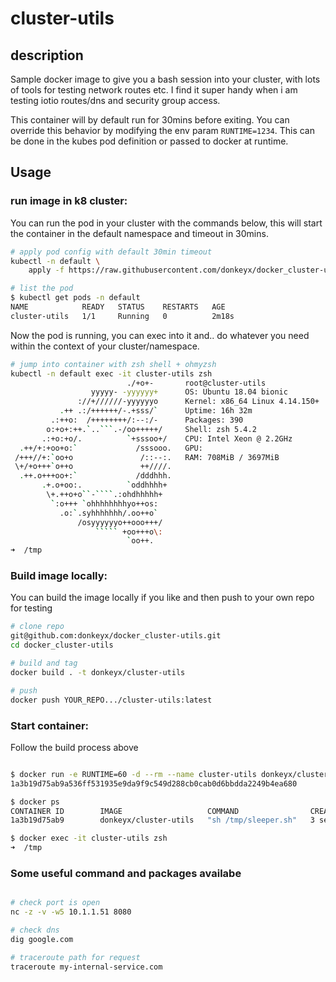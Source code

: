 # cluster-utils

## description

Sample docker image to give you a bash session into your cluster, with lots of tools for testing
network routes etc. I find it super handy when i am testing iotio routes/dns and security group
access.

This container will by default run for 30mins before exiting. You can override this behavior
by modifying the env param ```RUNTIME=1234```. This can be done in the kubes pod definition or
passed to docker at runtime.

## Usage

### run image in k8 cluster:

You can run the pod in your cluster with the commands below, this will start the container
in the default namespace and timeout in 30mins.
```bash
# apply pod config with default 30min timeout
kubectl -n default \
    apply -f https://raw.githubusercontent.com/donkeyx/docker_cluster-utils/master/k8s-cluter-utils.yml

# list the pod
$ kubectl get pods -n default
NAME            READY   STATUS    RESTARTS   AGE
cluster-utils   1/1     Running   0          2m18s
```

Now the pod is running, you can exec into it and.. do whatever you need within the context of
your cluster/namespace.
```bash
# jump into container with zsh shell + ohmyzsh
kubectl -n default exec -it cluster-utils zsh
                          ./+o+-       root@cluster-utils
                  yyyyy- -yyyyyy+      OS: Ubuntu 18.04 bionic
               ://+//////-yyyyyyo      Kernel: x86_64 Linux 4.14.150+
           .++ .:/++++++/-.+sss/`      Uptime: 16h 32m
         .:++o:  /++++++++/:--:/-      Packages: 390
        o:+o+:++.`..```.-/oo+++++/     Shell: zsh 5.4.2
       .:+o:+o/.          `+sssoo+/    CPU: Intel Xeon @ 2.2GHz
  .++/+:+oo+o:`             /sssooo.   GPU:
 /+++//+:`oo+o               /::--:.   RAM: 708MiB / 3697MiB
 \+/+o+++`o++o               ++////.
  .++.o+++oo+:`             /dddhhh.
       .+.o+oo:.          `oddhhhh+
        \+.++o+o``-````.:ohdhhhhh+
         `:o+++ `ohhhhhhhhyo++os:
           .o:`.syhhhhhhh/.oo++o`
               /osyyyyyyo++ooo+++/
                   ````` +oo+++o\:
                          `oo++.
➜  /tmp
```


### Build image locally:

You can build the image locally if you like and then push to your own repo for testing

```bash
# clone repo
git@github.com:donkeyx/docker_cluster-utils.git
cd docker_cluster-utils

# build and tag
docker build . -t donkeyx/cluster-utils

# push
docker push YOUR_REPO.../cluster-utils:latest
```

### Start container:

Follow the build process above
```bash

$ docker run -e RUNTIME=60 -d --rm --name cluster-utils donkeyx/cluster-utils
1a3b19d75ab9a536ff531935e9da9f9c549d288cb0cab0d6bbdda2249b4ea680

$ docker ps
CONTAINER ID        IMAGE                   COMMAND                CREATED             STATUS              PORTS               NAMES
1a3b19d75ab9        donkeyx/cluster-utils   "sh /tmp/sleeper.sh"   3 seconds ago       Up 3 seconds                            cluster-utils

$ docker exec -it cluster-utils zsh
➜  /tmp

```

### Some useful command and packages availabe

```bash

# check port is open
nc -z -v -w5 10.1.1.51 8080

# check dns
dig google.com

# traceroute path for request
traceroute my-internal-service.com

```
